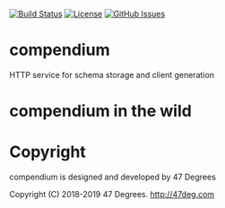 [comment]: # (Start Badges)

[![Build Status](https://travis-ci.org/higherkindness/compendium.svg?branch=master)](https://travis-ci.org/higherkindness/compendium) [![License](https://img.shields.io/badge/license-Apache%202-blue.svg)](https://raw.githubusercontent.com/higherkindness/compendium/master/LICENSE) [![GitHub Issues](https://img.shields.io/github/issues/higherkindness/compendium.svg)](https://github.com/higherkindness/compendium/issues)

[comment]: # (End Badges)

# compendium

HTTP service for schema storage and client generation

# compendium in the wild

[comment]: # (Start Copyright)
# Copyright

compendium is designed and developed by 47 Degrees

Copyright (C) 2018-2019 47 Degrees. <http://47deg.com>

[comment]: # (End Copyright)